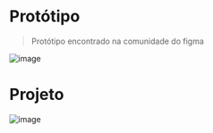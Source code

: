 # Protótipo
>Protótipo encontrado na comunidade do figma

![image](https://user-images.githubusercontent.com/86635292/212523993-6d863709-03b7-4852-997a-42162c8b39bf.png)

# Projeto
![image](https://user-images.githubusercontent.com/86635292/212563671-60c0d8b3-fee1-463e-940a-a78ae4d330b9.png)
